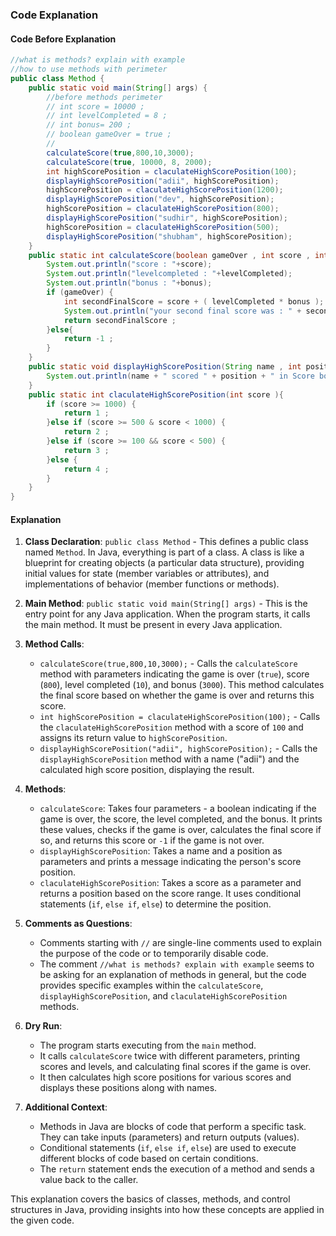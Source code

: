 ### Code Explanation

#### Code Before Explanation

```java
//what is methods? explain with example
//how to use methods with perimeter
public class Method {
    public static void main(String[] args) {
        //before methods perimeter
        // int score = 10000 ;
        // int levelCompleted = 8 ;
        // int bonus= 200 ;
        // boolean gameOver = true ;
        //
        calculateScore(true,800,10,3000);
        calculateScore(true, 10000, 8, 2000);
        int highScorePosition = claculateHighScorePosition(100);
        displayHighScorePosition("adii", highScorePosition);
        highScorePosition = claculateHighScorePosition(1200);
        displayHighScorePosition("dev", highScorePosition);
        highScorePosition = claculateHighScorePosition(800);
        displayHighScorePosition("sudhir", highScorePosition);
        highScorePosition = claculateHighScorePosition(500);
        displayHighScorePosition("shubham", highScorePosition);
    }
    public static int calculateScore(boolean gameOver , int score , int levelCompleted , int bonus){
        System.out.println("score : "+score);
        System.out.println("levelcompleted : "+levelCompleted);
        System.out.println("bonus : "+bonus);
        if (gameOver) {
            int secondFinalScore = score + ( levelCompleted * bonus );
            System.out.println("your second final score was : " + secondFinalScore);
            return secondFinalScore ;
        }else{
            return -1 ;
        }
    }
    public static void displayHighScorePosition(String name , int position ){
        System.out.println(name + " scored " + position + " in Score board ");
    }
    public static int claculateHighScorePosition(int score ){
        if (score >= 1000) {
            return 1 ;
        }else if (score >= 500 & score < 1000) {
            return 2 ;
        }else if (score >= 100 && score < 500) {
            return 3 ;
        }else {
            return 4 ;
        }
    }
}
```

#### Explanation

1. **Class Declaration**: `public class Method` - This defines a public class named `Method`. In Java, everything is part of a class. A class is like a blueprint for creating objects (a particular data structure), providing initial values for state (member variables or attributes), and implementations of behavior (member functions or methods).

2. **Main Method**: `public static void main(String[] args)` - This is the entry point for any Java application. When the program starts, it calls the main method. It must be present in every Java application.

3. **Method Calls**:

   -  `calculateScore(true,800,10,3000);` - Calls the `calculateScore` method with parameters indicating the game is over (`true`), score (`800`), level completed (`10`), and bonus (`3000`). This method calculates the final score based on whether the game is over and returns this score.
   -  `int highScorePosition = claculateHighScorePosition(100);` - Calls the `claculateHighScorePosition` method with a score of `100` and assigns its return value to `highScorePosition`.
   -  `displayHighScorePosition("adii", highScorePosition);` - Calls the `displayHighScorePosition` method with a name ("adii") and the calculated high score position, displaying the result.

4. **Methods**:

   -  `calculateScore`: Takes four parameters - a boolean indicating if the game is over, the score, the level completed, and the bonus. It prints these values, checks if the game is over, calculates the final score if so, and returns this score or `-1` if the game is not over.
   -  `displayHighScorePosition`: Takes a name and a position as parameters and prints a message indicating the person's score position.
   -  `claculateHighScorePosition`: Takes a score as a parameter and returns a position based on the score range. It uses conditional statements (`if`, `else if`, `else`) to determine the position.

5. **Comments as Questions**:

   -  Comments starting with `//` are single-line comments used to explain the purpose of the code or to temporarily disable code.
   -  The comment `//what is methods? explain with example` seems to be asking for an explanation of methods in general, but the code provides specific examples within the `calculateScore`, `displayHighScorePosition`, and `claculateHighScorePosition` methods.

6. **Dry Run**:

   -  The program starts executing from the `main` method.
   -  It calls `calculateScore` twice with different parameters, printing scores and levels, and calculating final scores if the game is over.
   -  It then calculates high score positions for various scores and displays these positions along with names.

7. **Additional Context**:
   -  Methods in Java are blocks of code that perform a specific task. They can take inputs (parameters) and return outputs (values).
   -  Conditional statements (`if`, `else if`, `else`) are used to execute different blocks of code based on certain conditions.
   -  The `return` statement ends the execution of a method and sends a value back to the caller.

This explanation covers the basics of classes, methods, and control structures in Java, providing insights into how these concepts are applied in the given code.
